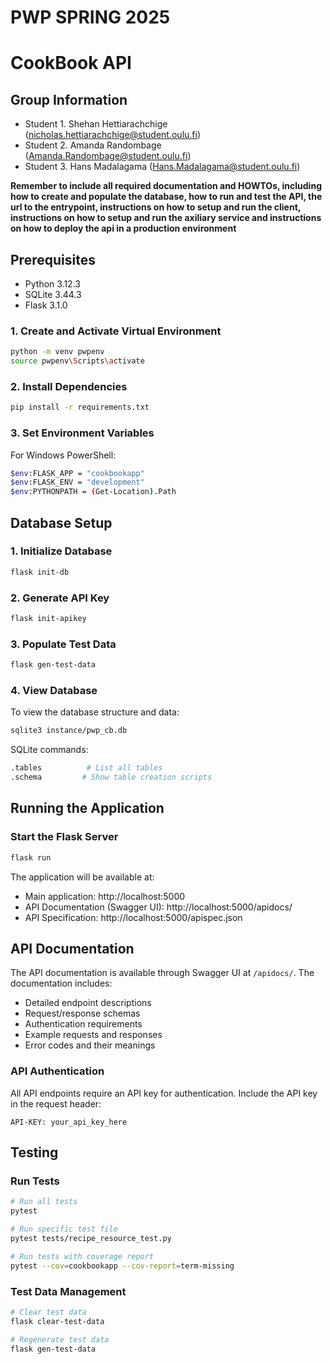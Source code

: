 # PWP SPRING 2025
# CookBook API

## Group Information
* Student 1. Shehan Hettiarachchige (nicholas.hettiarachchige@student.oulu.fi)
* Student 2. Amanda Randombage (Amanda.Randombage@student.oulu.fi)
* Student 3. Hans Madalagama (Hans.Madalagama@student.oulu.fi)

__Remember to include all required documentation and HOWTOs, including how to create and populate the database, how to run and test the API, the url to the entrypoint, instructions on how to setup and run the client, instructions on how to setup and run the axiliary service and instructions on how to deploy the api in a production environment__

## Prerequisites
- Python 3.12.3
- SQLite 3.44.3
- Flask 3.1.0


### 1. Create and Activate Virtual Environment
```bash
python -m venv pwpenv
source pwpenv\Scripts\activate
```

### 2. Install Dependencies
```bash
pip install -r requirements.txt
```

### 3. Set Environment Variables
For Windows PowerShell:
```bash
$env:FLASK_APP = "cookbookapp"
$env:FLASK_ENV = "development"
$env:PYTHONPATH = (Get-Location).Path
```

## Database Setup

### 1. Initialize Database
```bash
flask init-db
```

### 2. Generate API Key
```bash
flask init-apikey
```

### 3. Populate Test Data
```bash
flask gen-test-data
```

### 4. View Database
To view the database structure and data:
```bash
sqlite3 instance/pwp_cb.db
```

SQLite commands:
```bash
.tables          # List all tables
.schema         # Show table creation scripts
```

## Running the Application

### Start the Flask Server
```bash
flask run
```

The application will be available at:
- Main application: http://localhost:5000
- API Documentation (Swagger UI): http://localhost:5000/apidocs/
- API Specification: http://localhost:5000/apispec.json

## API Documentation

The API documentation is available through Swagger UI at `/apidocs/`. The documentation includes:
- Detailed endpoint descriptions
- Request/response schemas
- Authentication requirements
- Example requests and responses
- Error codes and their meanings

### API Authentication
All API endpoints require an API key for authentication. Include the API key in the request header:
```
API-KEY: your_api_key_here
```

## Testing

### Run Tests
```bash
# Run all tests
pytest

# Run specific test file
pytest tests/recipe_resource_test.py

# Run tests with coverage report
pytest --cov=cookbookapp --cov-report=term-missing
```

### Test Data Management
```bash
# Clear test data
flask clear-test-data

# Regenerate test data
flask gen-test-data
```
